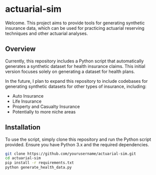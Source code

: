 # actuarial-sim

Welcome. This project aims to provide tools for generating synthetic insurance data, which can be used for practicing actuarial reserving techniques and other actuarial analyses.

## Overview

Currently, this repository includes a Python script that automatically generates a synthetic dataset for health insurance claims. This initial version focuses solely on generating a dataset for health plans. 

In the future, I plan to expand this repository to include codebases for generating synthetic datasets for other types of insurance, including:

- Auto Insurance
- Life Insurance
- Property and Casualty Insurance
- Potentially to more niche areas

## Installation

To use the script, simply clone this repository and run the Python script provided. Ensure you have Python 3.x and the required dependencies.

```bash
git clone https://github.com/yourusername/actuarial-sim.git
cd actuarial-sim
pip install -r requirements.txt
python generate_health_data.py
